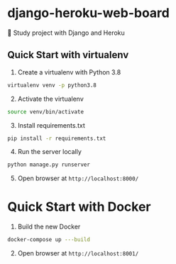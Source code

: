 # django-heroku-web-board
🔬 Study project with Django and Heroku

## Quick Start with virtualenv

1. Create a virtualenv with Python 3.8

```bash
virtualenv venv -p python3.8
```

2. Activate the virtualenv

```bash
source venv/bin/activate
```

3. Install requirements.txt

```bash
pip install -r requirements.txt
```

4. Run the server locally

```bash
python manage.py runserver
```

5. Open browser at `http://localhost:8000/`


# Quick Start with Docker

1. Build the new Docker

```bash
docker-compose up ---build
```

2. Open browser at `http://localhost:8001/`
